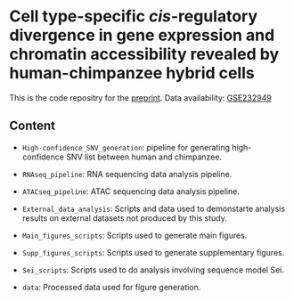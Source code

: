 # Cell type-specific <em>cis</em>-regulatory divergence in gene expression and chromatin accessibility revealed by human-chimpanzee hybrid cells

This is the code repositry for the [preprint](https://www.biorxiv.org/content/10.1101/2023.05.22.541747v2).
Data availability: [GSE232949](https://www.ncbi.nlm.nih.gov/geo/query/acc.cgi?acc=GSE232949)

## Content
- `High-confidence_SNV_generation`: pipeline for generating high-confidence SNV list between human and chimpanzee.

- `RNAseq_pipeline`: RNA sequencing data analysis pipeline.

- `ATACseq_pipeline`: ATAC sequencing data analysis pipeline.

- `External_data_analysis`: Scripts and data used to demonstarte analysis results on external datasets not produced by this study.

- `Main_figures_scripts`: Scripts used to generate main figures.

- `Supp_figures_scripts`: Scripts used to generate supplementary figures.

- `Sei_scripts`: Scripts used to do analysis involving sequence model Sei.

- `data`: Processed data used for figure generation.
